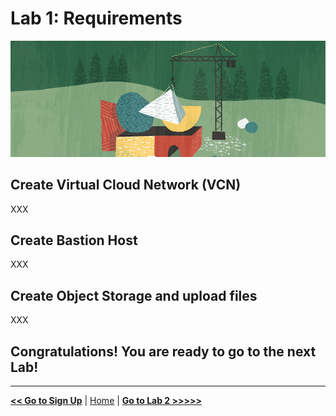 # Lab 1: Requirements

![Requirements](./images/requirements.png)

## Create Virtual Cloud Network (VCN)

XXX

## Create Bastion Host

XXX

## Create Object Storage and upload files

XXX

## Congratulations! You are ready to go to the next Lab!

---

[**<< Go to Sign Up**](../lab0/README.md) | [Home](../README.md) | [**Go to Lab 2 >>>>>**](../lab2/README.md)